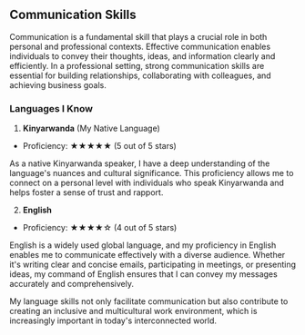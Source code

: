 ## Communication Skills

Communication is a fundamental skill that plays a crucial role in both personal and professional contexts. Effective communication enables individuals to convey their thoughts, ideas, and information clearly and efficiently. In a professional setting, strong communication skills are essential for building relationships, collaborating with colleagues, and achieving business goals.

### Languages I Know

1. **Kinyarwanda** (My Native Language)

- Proficiency: ★★★★★ (5 out of 5 stars)

As a native Kinyarwanda speaker, I have a deep understanding of the language's nuances and cultural significance. This proficiency allows me to connect on a personal level with individuals who speak Kinyarwanda and helps foster a sense of trust and rapport.

2. **English**

- Proficiency: ★★★★☆ (4 out of 5 stars)

English is a widely used global language, and my proficiency in English enables me to communicate effectively with a diverse audience. Whether it's writing clear and concise emails, participating in meetings, or presenting ideas, my command of English ensures that I can convey my messages accurately and comprehensively.

My language skills not only facilitate communication but also contribute to creating an inclusive and multicultural work environment, which is increasingly important in today's interconnected world.
